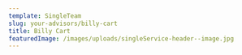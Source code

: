 ```yaml
---
template: SingleTeam
slug: your-advisors/billy-cart
title: Billy Cart
featuredImage: /images/uploads/singleService-header--image.jpg
---
```

